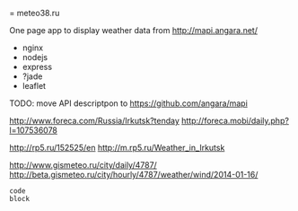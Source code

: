 = meteo38.ru

One page app to display weather data from http://mapi.angara.net/ 

- nginx
- nodejs
- express
- ?jade
- leaflet

TODO: move API descriptpon to https://github.com/angara/mapi

http://www.foreca.com/Russia/Irkutsk?tenday
http://foreca.mobi/daily.php?l=107536078

http://rp5.ru/152525/en
http://m.rp5.ru/Weather_in_Irkutsk

http://www.gismeteo.ru/city/daily/4787/
http://beta.gismeteo.ru/city/hourly/4787/weather/wind/2014-01-16/

    code
    block

